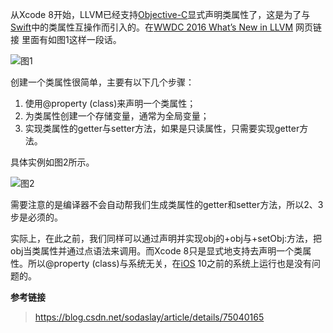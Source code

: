 从Xcode 8开始，LLVM已经支持[Objective-C](http://lib.csdn.net/base/objective-c)显式声明类属性了，这是为了与[Swift](http://lib.csdn.net/base/swift)中的类属性互操作而引入的。在[WWDC 2016 What’s New in LLVM](https://developer.apple.com/videos/play/wwdc2016/405/) 网页链接 里面有如图1这样一段话。

![](http://ww3.sinaimg.cn/mw690/c5ff030ejw1f83i4plo8oj2122052gnr.jpg "图1")

创建一个类属性很简单，主要有以下几个步骤：   
1. 使用@property \(class\)来声明一个类属性；   
2. 为类属性创建一个存储变量，通常为全局变量；   
3. 实现类属性的getter与setter方法，如果是只读属性，只需要实现getter方法。

具体实例如图2所示。

![](http://ww3.sinaimg.cn/mw690/c5ff030ejw1f83i4q8vv9j20it0ezju5.jpg "图2")

需要注意的是编译器不会自动帮我们生成类属性的getter和setter方法，所以2、3步是必须的。

实际上，在此之前，我们同样可以通过声明并实现obj的+obj与+setObj:方法，把obj当类属性并通过点语法来调用。而Xcode 8只是显式地支持去声明一个类属性。所以@property \(class\)与系统无关，在[iOS](http://lib.csdn.net/base/ios) 10之前的系统上运行也是没有问题的。

  
**参考链接**

> https://blog.csdn.net/sodaslay/article/details/75040165



